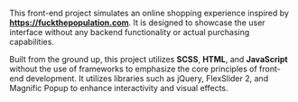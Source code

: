 This front-end project simulates an online shopping experience inspired by **https://fuckthepopulation.com**. It is designed to showcase the user interface without any backend functionality or actual purchasing capabilities.

Built from the ground up, this project utilizes **SCSS**, **HTML**, and **JavaScript** without the use of frameworks to emphasize the core principles of front-end development. It utilizes libraries such as jQuery, FlexSlider 2, and Magnific Popup to enhance interactivity and visual effects.
